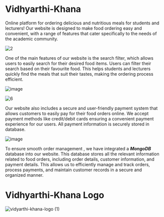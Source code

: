 # Vidhyarthi-Khana
Online platform for ordering delicious and nutritious meals for students and lecturers! Our website is designed to make food ordering easy and convenient, with a range of features that cater specifically to the needs of the academic community.

![2](https://user-images.githubusercontent.com/93769233/232395879-035b04ff-54d7-4002-9092-859f87afceca.png)

One of the main features of our website is the search filter, which allows users to easily search for their desired food items. Users can filter their search based on their favourite food. This helps students and lecturers quickly find the meals that suit their tastes, making the ordering process efficient.

![image](https://user-images.githubusercontent.com/93769233/232396454-4adfccc8-5925-4f93-ab72-6d1ade53e0c2.png)

![6](https://user-images.githubusercontent.com/93769233/232396951-50298609-b774-4a30-9c40-0bac664c98e4.png)

Our website also includes a secure and user-friendly payment system that allows customers to easily pay for their food orders online. We accept payment methods like credit/debit cards ensuring a convenient payment experience for our users. All payment information is securely stored in database.

![image](https://user-images.githubusercontent.com/93769233/232397709-28fc3315-c8e8-45bf-ac69-ea6bc31b364f.png)

To ensure smooth order management , we have integrated a ***MongoDB*** database into our website. This database stores all the relevant information related to food orders, including order details, customer information, and payment details. This allows us to efficiently manage and track orders, process payments, and maintain customer records in a secure and organized manner.

# Vidhyarthi-Khana Logo
![vidyarthi-khana-logo (1)](https://user-images.githubusercontent.com/93769233/232397939-333718f8-9b7c-4eb8-8f58-66871f7bef7c.png)
